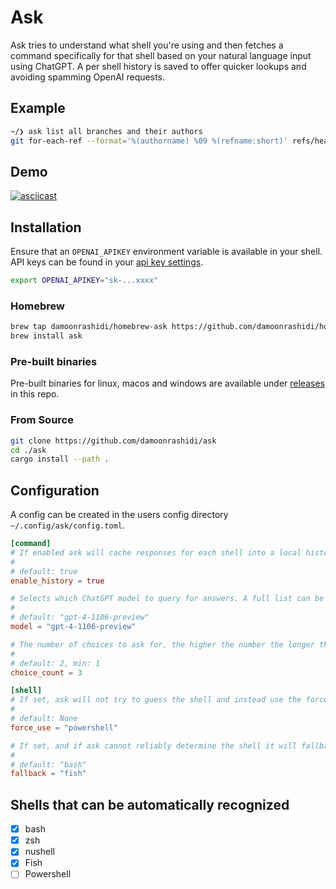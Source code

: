 # Ask

Ask tries to understand what shell you're using and then fetches a command specifically for that shell based on your natural language input using ChatGPT. A per shell history is saved to offer quicker lookups and avoiding spamming OpenAI requests.

## Example

```bash
~/❯ ask list all branches and their authors
git for-each-ref --format='%(authorname) %09 %(refname:short)' refs/heads/
```

## Demo

[![asciicast](https://asciinema.org/a/ndUtX47ehTMplYa8ybHN9Rt0o.svg)](https://asciinema.org/a/ndUtX47ehTMplYa8ybHN9Rt0o)

## Installation

Ensure that an `OPENAI_APIKEY` environment variable is available in your shell. API keys can be found in your [api key settings](https://platform.openai.com/api-keys).

```bash
export OPENAI_APIKEY="sk-...xxxx"
```

### Homebrew

```bash
brew tap damoonrashidi/homebrew-ask https://github.com/damoonrashidi/homebrew-ask
brew install ask
```

### Pre-built binaries

Pre-built binaries for linux, macos and windows are available under [releases](https://github.com/damoonrashidi/ask/releases) in this repo.

### From Source

```bash
git clone https://github.com/damoonrashidi/ask
cd ./ask
cargo install --path .
```

## Configuration

A config can be created in the users config directory `~/.config/ask/config.toml`.

```toml
[command]
# If enabled ask will cache responses for each shell into a local history. This yields faster answers for repeated questions and helps avoiding API requests.
#
# default: true
enable_history = true

# Selects which ChatGPT model to query for answers. A full list can be found in the API documentation: https://platform.openai.com/docs/models
#
# default: "gpt-4-1106-preview"
model = "gpt-4-1106-preview"

# The number of choices to ask for, the higher the number the longer the requests will take.
#
# default: 2, min: 1
choice_count = 3

[shell]
# If set, ask will not try to guess the shell and instead use the force_use shell name.
#
# default: None
force_use = "powershell"

# If set, and if ask cannot reliably determine the shell it will fallback to this shell. Overriden by `force_use`
#
# default: "bash"
fallback = "fish"
```

## Shells that can be automatically recognized

- [x] bash
- [x] zsh
- [x] nushell
- [x] Fish
- [ ] Powershell
